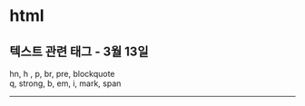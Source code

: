 # html
<h2>텍스트 관련 태그 - 3월 13일</h2>
hn, h , p, br, pre, blockquote<br>
q, strong, b, em, i, mark, span
<hr>
